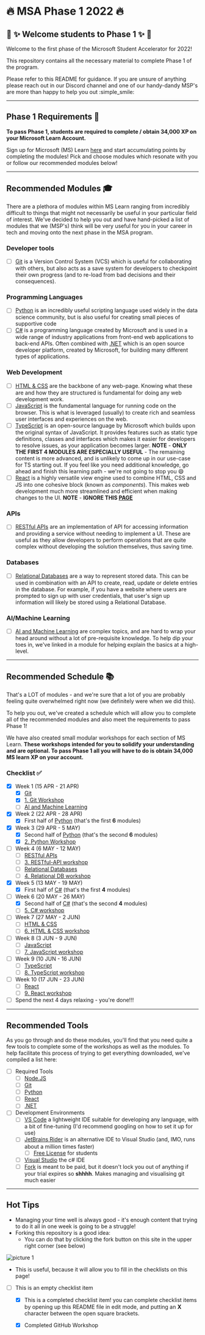 # :fire: MSA Phase 1 2022 :fire:

## :tada: :sparkles: Welcome students to Phase 1 :sparkles: :tada:

Welcome to the first phase of the Microsoft Student Accelerator for 2022!

This repository contains all the necessary material to complete Phase 1 of the program.

Please refer to this README for guidance. If you are unsure of anything please reach out in our Discord channel and one of our handy-dandy MSP's are more than happy to help you out :simple_smile:

---

## Phase 1 Requirements :pencil:

**To pass Phase 1, students are required to complete / obtain 34,000 XP on your Microsoft Learn Account.**

Sign up for Microsoft (MS) Learn [here](https://docs.microsoft.com/en-us/learn/) and start accumulating points by completing the modules! Pick and choose modules which resonate with you or follow our recommended modules below!

---

## Recommended Modules :mortar_board:

There are a plethora of modules within MS Learn ranging from incredibly difficult to things that might not necessarily be useful in your particular field of interest. We've decided to help you out and have hand-picked a list of modules that we (MSP's) think will be very useful for you in your career in tech and moving onto the next phase in the MSA program.

### Developer tools

- [ ] [Git](https://docs.microsoft.com/en-us/learn/modules/introduction-to-github/) is a Version Control System (VCS) which is useful for collaborating with others, but also acts as a save system for developers to checkpoint their own progress (and to re-load from bad decisions and their consequences).

### Programming Languages

- [ ] [Python](https://docs.microsoft.com/en-us/learn/paths/beginner-python/) is an incredibly useful scripting language used widely in the data science community, but is also useful for creating small pieces of supportive code
- [ ] [C#](https://docs.microsoft.com/en-us/learn/paths/csharp-first-steps/) is a programming language created by Microsoft and is used in a wide range of industry applications from front-end web applications to back-end APIs. Often combined with [.NET](https://dotnet.microsoft.com/en-us/learn/dotnet/what-is-dotnet) which is an open source developer platform, created by Microsoft, for building many different types of applications.

### Web Development

- [ ] [HTML & CSS](https://docs.microsoft.com/en-us/learn/modules/build-simple-website/) are the backbone of any web-page. Knowing what these are and how they are structured is fundamental for doing any web development work.
- [ ] [JavaScript](https://docs.microsoft.com/en-us/learn/paths/web-development-101/) is the fundamental language for running code on the browser. This is what is leveraged (usually) to create rich and seamless user interfaces and experiences on the web.
- [ ] [TypeScript](https://docs.microsoft.com/en-us/learn/paths/build-javascript-applications-typescript/) is an open-source language by Microsoft which builds upon the original syntax of JavaScript. It provides features such as static type definitions, classes and interfaces which makes it easier for developers to resolve issues, as your application becomes larger. **NOTE** - **ONLY THE FIRST 4 MODULES ARE ESPECIALLY USEFUL** - The remaining content is more advanced, and is unlikely to come up in our use-case for TS starting out. If you feel like you need additional knowledge, go ahead and finish this learning path - we're not going to stop you :smile:
- [ ] [React](https://docs.microsoft.com/en-us/learn/paths/react/) is a highly versatile view engine used to combine HTML, CSS and JS into one cohesive block (known as _components_). This makes web development much more streamlined and efficient when making changes to the UI. **NOTE** - **IGNORE THIS [PAGE](https://docs.microsoft.com/en-us/learn/modules/react-states-events/4-events)**

### APIs

- [ ] [RESTful APIs](https://docs.microsoft.com/en-us/learn/modules/build-web-api-minimal-api/) are an implementation of API for accessing information and providing a service without needing to implement a UI. These are useful as they allow developers to perform operations that are quite complex without developing the solution themselves, thus saving time.

### Databases

- [ ] [Relational Databases](https://docs.microsoft.com/en-us/learn/modules/explore-relational-data-offerings/) are a way to represent stored data. This can be used in combination with an API to create, read, update or delete entries in the database. For example, if you have a website where users are prompted to sign up with user credentials, that user's sign up information will likely be stored using a Relational Database.

### AI/Machine Learning

- [ ] [AI and Machine Learning](https://docs.microsoft.com/en-us/learn/paths/get-started-with-artificial-intelligence-on-azure/) are complex topics, and are hard to wrap your head around without a lot of pre-requisite knowledge. To help dip your toes in, we've linked in a module for helping explain the basics at a high-level.

---

## Recommended Schedule :books:

That's a LOT of modules - and we're sure that a lot of you are probably feeling quite overwhelmed right now (we definitely were when we did this).

To help you out, we've created a schedule which will allow you to complete all of the recommended modules and also meet the requirements to pass Phase 1!

We have also created small modular workshops for each section of MS Learn. **These workshops intended for you to solidify your understanding and are optional. To pass Phase 1 all you will have to do is obtain 34,000 MS learn XP on your account.**

### Checklist :white_check_mark:

- [x] Week 1 (15 APR - 21 APR)
  - [x] [Git](https://docs.microsoft.com/en-us/learn/modules/introduction-to-github/)
  - [x] [1. Git Workshop](https://github.com/NZMSA/2022-Phase-1/tree/main/1.%20Git%20workshop)
  - [ ] [AI and Machine Learning](https://docs.microsoft.com/en-us/learn/paths/get-started-with-artificial-intelligence-on-azure/)
- [x] Week 2 (22 APR - 28 APR)
  - [x] First half of [Python](https://docs.microsoft.com/en-us/learn/paths/beginner-python/) (that's the first **6** modules)
- [x] Week 3 (29 APR - 5 MAY)
  - [x] Second half of [Python](https://docs.microsoft.com/en-us/learn/paths/beginner-python/) (that's the second **6** modules)
  - [x] [2. Python Workshop](https://github.com/NZMSA/2022-Phase-1/tree/main/2.%20Python%20workshop)
- [ ] Week 4 (6 MAY - 12 MAY)
  - [ ] [RESTful APIs](https://docs.microsoft.com/en-us/learn/modules/build-web-api-minimal-api/)
  - [ ] [3. RESTful-API workshop](https://github.com/NZMSA/2022-Phase-1/tree/main/3.%20RESTful-API%20workshop)
  - [ ] [Relational Databases](https://docs.microsoft.com/en-us/learn/modules/explore-relational-data-offerings/)
  - [ ] [4. Relational DB workshop](https://github.com/NZMSA/2022-Phase-1/tree/main/4.%20Relational%20DB%20workshop)
- [x] Week 5 (13 MAY - 19 MAY)
  - [X] First half of [C#](https://docs.microsoft.com/en-us/learn/paths/csharp-first-steps/) (that's the first **4** modules)
- [ ] Week 6 (20 MAY - 26 MAY)
  - [x] Second half of [C#](https://docs.microsoft.com/en-us/learn/paths/csharp-first-steps/) (that's the second **4** modules)
  - [ ] [5. C# workshop](https://github.com/NZMSA/2022-Phase-1/tree/main/5.%20C%23%20workshop)
- [ ] Week 7 (27 MAY - 2 JUN)
  - [ ] [HTML & CSS](https://docs.microsoft.com/en-us/learn/modules/build-simple-website/)
  - [ ] [6. HTML & CSS workshop](https://github.com/NZMSA/2022-Phase-1/tree/main/6.%20HTML%2BCSS%20workshop)
- [ ] Week 8 (3 JUN - 9 JUN)
  - [ ] [JavaScript](https://docs.microsoft.com/en-us/learn/paths/web-development-101/)
  - [ ] [7. JavaScript workshop](https://github.com/NZMSA/2022-Phase-1/tree/main/7.%20JS%20workshop)
- [ ] Week 9 (10 JUN - 16 JUN)
  - [ ] [TypeScript](https://docs.microsoft.com/en-us/learn/paths/build-javascript-applications-typescript/)
  - [ ] [8. TypeScript workshop](https://github.com/NZMSA/2022-Phase-1/tree/main/8.%20Typescript%20workshop)
- [ ] Week 10 (17 JUN - 23 JUN)
  - [ ] [React](https://docs.microsoft.com/en-us/learn/paths/react/)
  - [ ] [9. React workshop](./9.%20React%20workshop/)
- [ ] Spend the next 4 days relaxing - you're done!!!

---

## Recommended Tools

As you go through and do these modules, you'll find that you need quite a few tools to complete some of the workshops as well as the modules. To help facilitate this process of trying to get everything downloaded, we've compiled a list here:

- [ ] Required Tools
  - [ ] [Node.JS](https://nodejs.org/en/)
  - [ ] [Git](https://git-scm.com/)
  - [ ] [Python](https://www.python.org/downloads/)
  - [ ] [React](https://reactjs.org/docs/create-a-new-react-app.html)
  - [ ] [.NET](https://dotnet.microsoft.com/en-us/download)
- [ ] Development Environments
  - [ ] [VS Code](https://code.visualstudio.com/) a lightweight IDE suitable for developing any language, with a bit of fine-tuning (I'd recommend googling on how to set it up for use)
  - [ ] [JetBrains Rider](https://www.jetbrains.com/rider/) is an alternative IDE to Visual Studio (and, IMO, runs about a million times faster)
    - [ ] [Free License](https://www.jetbrains.com/community/education/#students) for students
  - [ ] [Visual Studio](https://visualstudio.microsoft.com/vs/community/) the c# IDE
  - [ ] [Fork](https://git-fork.com/) is meant to be paid, but it doesn't lock you out of anything if your trial expires so **shhhh**. Makes managing and visualising git much easier

---

## Hot Tips

- Managing your time well is always good - it's enough content that trying to do it all in one week is going to be a struggle!
- Forking this repository is a good idea:
  - You can do that by clicking the fork button on this site in the upper right corner (see below)

![picture 1](images/5e847b634669abbf90bac813242e2a212dde2b23f539ffcd7753ced26ef14b32.png)

- This is useful, because it will allow you to fill in the checklists on this page!

* [ ] This is an empty checklist item
  - [x] This is a completed checklist item! you can complete checklist items by opening up this README file in edit mode, and putting an **X** character between the open square brackets.

  -[X] Completed GitHub Workshop
